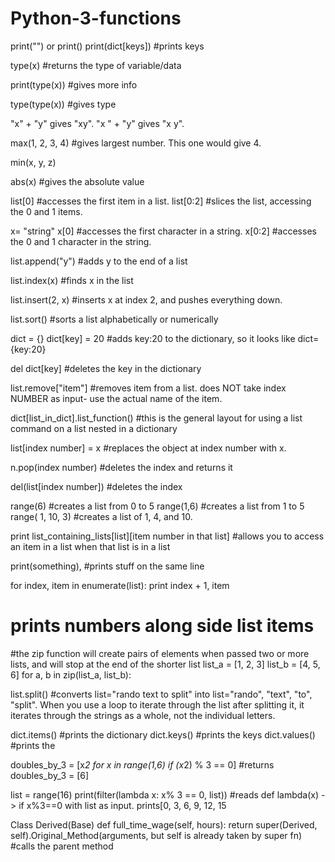 # Python-3-functions

print("") or print()
print(dict[keys]) #prints keys 

type(x) #returns the type of variable/data

print(type(x)) #gives more info

type(type(x)) #gives type

"x" + "y" gives "xy". "x " + "y" gives "x y".

max(1, 2, 3, 4) #gives largest number. This one would give 4. 

min(x, y, z)

abs(x) #gives the absolute value

list[0] #accesses the first item in a list.
list[0:2] #slices the list, accessing the 0 and 1 items.

x= "string"
x[0] #accesses the first character in a string.
x[0:2] #accesses the 0 and 1 character in the string.


list.append("y") #adds y to the end of a list

list.index(x) #finds x in the list

list.insert(2, x) #inserts x at index 2, and pushes everything down.

list.sort() #sorts a list alphabetically or numerically

dict = {}
dict[key] = 20 #adds key:20 to the dictionary, so it looks like dict={key:20}

del dict[key] #deletes the key in the dictionary

list.remove["item"] #removes item from a list. does NOT take index NUMBER as input- use the actual name of the item.

dict[list_in_dict].list_function() #this is the general layout for using a list command on a list nested in a dictionary

list[index number] = x #replaces the object at index number with x.

n.pop(index number) #deletes the index and returns it

del(list[index number]) #deletes the index 

range(6) #creates a list from 0 to 5
range(1,6) #creates a list from 1 to 5
range( 1, 10, 3) #creates a list of 1, 4, and 10. 

print list_containing_lists[list][item number in that list] #allows you to access an item in a list when that list is in a list

print(something), #prints stuff on the same line

for index, item in enumerate(list):
  print index + 1, item
  # prints numbers along side list items
  
#the zip function will create pairs of elements when passed two or more lists, and will stop at the end of the shorter list
list_a = [1, 2, 3]
list_b = [4, 5, 6]
for a, b in zip(list_a, list_b):
  
list.split() #converts list="rando text to split" into list="rando", "text", "to", "split". When you use a loop to iterate through the list after splitting it, it iterates through the strings as a whole, not the individual letters.

dict.items() #prints the dictionary
dict.keys() #prints the keys
dict.values() #prints the 

doubles_by_3 = [x*2 for x in range(1,6) if (x*2) % 3 == 0] #returns doubles_by_3 = [6]

list = range(16)
print(filter(lambda x: x% 3 == 0, list)) #reads def lambda(x) - > if x%3==0 with list as input. prints[0, 3, 6, 9, 12, 15

Class Derived(Base)
  def full_time_wage(self, hours):
    return super(Derived, self).Original_Method(arguments, but self is already taken by super fn) #calls the parent method
